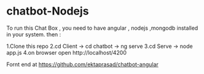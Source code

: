 # chatbot-Nodejs

To run this Chat Box , you need to have angular , nodejs ,mongodb installed in your system. then :

1.Clone this repo
2.cd Client -> cd chatbot -> ng serve
3.cd Serve -> node app.js
4.on browser open http://localhost/4200

Fornt end at https://github.com/ektaprasad/chatbot-angular
